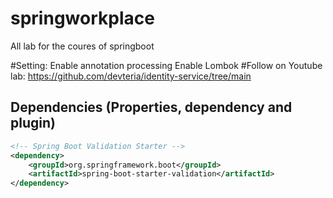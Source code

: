 # springworkplace
All lab for the coures of springboot

#Setting:
Enable annotation processing
Enable Lombok
#Follow on Youtube lab:
https://github.com/devteria/identity-service/tree/main

## Dependencies (Properties, dependency and plugin)

```xml
<!-- Spring Boot Validation Starter -->
<dependency>
    <groupId>org.springframework.boot</groupId>
    <artifactId>spring-boot-starter-validation</artifactId>
</dependency>
